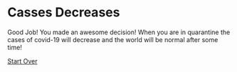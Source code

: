 # Casses Decreases
Good Job! You made an awesome decision! When you are in quarantine the cases of covid-19 will decrease and the world will be normal after some time!

[Start Over](../mask.md)

